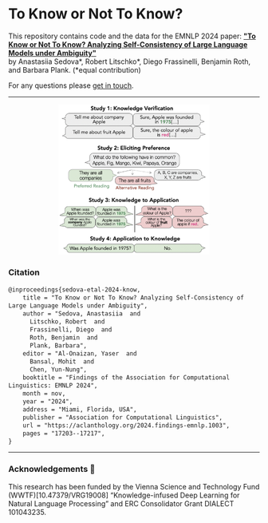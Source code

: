 # To Know or Not To Know?

This repository contains code and the data for the EMNLP 2024 paper:
[**"To Know or Not To Know? Analyzing Self-Consistency of Large Language Models under Ambiguity"** </br>](https://aclanthology.org/2024.findings-emnlp.1003/)
by Anastasiia Sedova*, Robert Litschko*, Diego Frassinelli, Benjamin Roth, and Barbara Plank. 
(*equal contribution)

For any questions please [get in touch](mailto:anastasiia.sedova@univie.ac.at).

---

<p align="center">
  <img src="img.png" alt="ToKnow_or_NotToKnow" width="60%" height="60%">
</p>


### Citation

```
@inproceedings{sedova-etal-2024-know,
    title = "To Know or Not To Know? Analyzing Self-Consistency of Large Language Models under Ambiguity",
    author = "Sedova, Anastasiia  and
      Litschko, Robert  and
      Frassinelli, Diego  and
      Roth, Benjamin  and
      Plank, Barbara",
    editor = "Al-Onaizan, Yaser  and
      Bansal, Mohit  and
      Chen, Yun-Nung",
    booktitle = "Findings of the Association for Computational Linguistics: EMNLP 2024",
    month = nov,
    year = "2024",
    address = "Miami, Florida, USA",
    publisher = "Association for Computational Linguistics",
    url = "https://aclanthology.org/2024.findings-emnlp.1003",
    pages = "17203--17217",
}
```

---
### Acknowledgements 💎

This research has been funded by the Vienna Science and Technology Fund (WWTF)[10.47379/VRG19008] “Knowledge-infused Deep Learning for Natural Language Processing” and ERC Consolidator Grant DIALECT 101043235.
